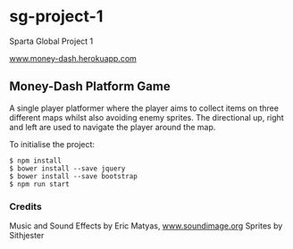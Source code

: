 # sg-project-1
Sparta Global Project 1

www.money-dash.herokuapp.com

## Money-Dash Platform Game

A single player platformer where the player aims to collect items on three different maps whilst also avoiding enemy sprites. The directional up, right and left are used to navigate the player around the map.

To initialise the project:

```shell
$ npm install
$ bower install --save jquery
$ bower install --save bootstrap
$ npm run start
```

### Credits
Music and Sound Effects by Eric Matyas, www.soundimage.org
Sprites by Sithjester
